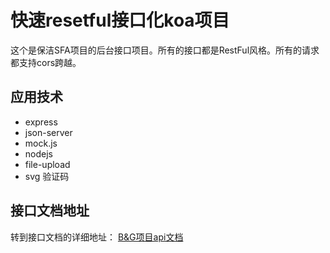 # 快速resetful接口化koa项目

这个是保洁SFA项目的后台接口项目。所有的接口都是RestFul风格。所有的请求都支持cors跨越。

## 应用技术

+ express
+ json-server
+ mock.js
+ nodejs
+ file-upload
+ svg 验证码

## 接口文档地址

转到接口文档的详细地址： [B&G项目api文档](https://malun666.github.io/bjsfaserver/#/)
